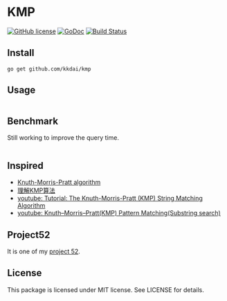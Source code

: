 KMP
==================

[![GitHub license](https://img.shields.io/badge/license-MIT-blue.svg)](https://raw.githubusercontent.com/kkdai/trigram/master/LICENSE)  [![GoDoc](https://godoc.org/github.com/kkdai/kmp?status.svg)](https://godoc.org/github.com/kkdai/kmp)  [![Build Status](https://travis-ci.org/kkdai/kmp.svg?branch=master)](https://travis-ci.org/kkdai/kmp)



 
Install
---------------
`go get github.com/kkdai/kmp`


Usage
---------------

```go


```


Benchmark
---------------

Still working to improve the query time.

```
```

Inspired
---------------

- [Knuth-Morris-Pratt algorithm](http://www-igm.univ-mlv.fr/~lecroq/string/node8.html)
- [理解KMP算法](http://zhangbuhuai.com/2015/07/06/KMP/)
- [youtube: Tutorial: The Knuth-Morris-Pratt (KMP) String Matching Algorithm](https://www.youtube.com/watch?v=2ogqPWJSftE)
- [youtube: Knuth–Morris–Pratt(KMP) Pattern Matching(Substring search)](https://www.youtube.com/watch?v=GTJr8OvyEVQ)

Project52
---------------

It is one of my [project 52](https://github.com/kkdai/project52).


License
---------------

This package is licensed under MIT license. See LICENSE for details.

